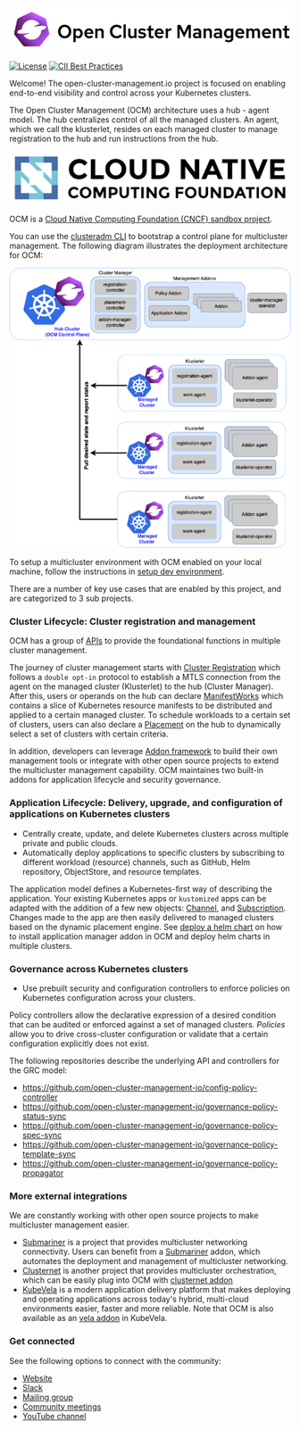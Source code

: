 ![image](assets/ocm-logo.png)

[![License](https://img.shields.io/badge/License-Apache_2.0-blue.svg)](https://opensource.org/licenses/Apache-2.0)
[![CII Best Practices](https://bestpractices.coreinfrastructure.org/projects/5376/badge)](https://bestpractices.coreinfrastructure.org/projects/5376)

Welcome! The open-cluster-management.io project is focused on enabling end-to-end visibility and control across your Kubernetes clusters.

The Open Cluster Management (OCM) architecture uses a hub - agent model. The hub centralizes control of all the managed clusters. An agent, which we call the klusterlet, resides on each managed cluster to manage registration to the hub and run instructions from the hub.

![image](assets/cncf.png)

OCM is a [Cloud Native Computing Foundation (CNCF) sandbox project](https://www.cncf.io/projects/open-cluster-management).

You can use the [clusteradm CLI](https://github.com/open-cluster-management-io/clusteradm) to bootstrap a control plane for multicluster management. The following diagram illustrates the deployment architecture for OCM:

![image](assets/ocm-arch.png)

To setup a multicluster environment with OCM enabled on your local machine, follow the instructions in [setup dev environment](solutions/setup-dev-environment).

There are a number of key use cases that are enabled by this project, and are categorized to 3 sub projects.

### Cluster Lifecycle: Cluster registration and management

OCM has a group of [APIs](https://github.com/open-cluster-management-io/api) to provide the foundational functions
in multiple cluster management.

The journey of cluster management starts with [Cluster Registration](https://github.com/open-cluster-management-io/registration) which follows a `double opt-in` protocol to establish a MTLS connection from the agent on the managed cluster (Klusterlet) to the hub (Cluster Manager). After this, users or operands on the hub can declare [ManifestWorks](https://github.com/open-cluster-management-io/work) which contains a slice of Kubernetes resource manifests to be distributed and applied to a certain managed cluster. To schedule workloads to a certain set of clusters, users can also declare a [Placement](https://github.com/open-cluster-management-io/placement) on the hub to dynamically select a set of clusters with certain criteria.

In addition, developers can leverage [Addon framework](https://github.com/open-cluster-management-io/addon-framework) to build their own management tools or integrate with other open source projects to extend the multicluster management capability. OCM maintaines two built-in addons for application lifecycle and security governance.

### Application Lifecycle: Delivery, upgrade, and configuration of applications on Kubernetes clusters

* Centrally create, update, and delete Kubernetes clusters across multiple private and public clouds.
* Automatically deploy applications to specific clusters by subscribing to different workload (resource) channels, such as GitHub, Helm repository, ObjectStore, and resource templates.

The application model defines a Kubernetes-first way of describing the application. Your existing Kubernetes apps or `kustomized` apps can be adapted with the addition of a few new objects: [Channel](https://github.com/open-cluster-management-io/multicloud-operators-channel), and [Subscription](https://github.com/open-cluster-management-io/multicloud-operators-subscription). Changes made to the app are then easily delivered to managed clusters based on the dynamic placement engine. See [deploy a helm chart](solutions/deploy-a-helm-chart) on how
to install application manager addon in OCM and deploy helm charts in multiple clusters.

### Governance across Kubernetes clusters

* Use prebuilt security and configuration controllers to enforce policies on Kubernetes configuration across your clusters.

Policy controllers allow the declarative expression of a desired condition that can be audited or enforced against a set of managed clusters. _Policies_ allow you to drive cross-cluster configuration or validate that a certain configuration explicitly does not exist.


The following repositories describe the underlying API and controllers for the GRC model:

* https://github.com/open-cluster-management-io/config-policy-controller
* https://github.com/open-cluster-management-io/governance-policy-status-sync
* https://github.com/open-cluster-management-io/governance-policy-spec-sync
* https://github.com/open-cluster-management-io/governance-policy-template-sync
* https://github.com/open-cluster-management-io/governance-policy-propagator

### More external integrations

We are constantly working with other open source projects to make multicluster management easier.

- [Submariner](https://submariner.io/) is a project that provides multicluster networking connectivity. Users can benefit from a [Submariner](https://submariner.io/) addon, which automates the deployment and management of multicluster networking.
- [Clusternet](http://github.com/clusternet/clusternet) is another project that provides multicluster orchestration, which can be easily plug into OCM with [clusternet addon](https://github.com/skeeey/clusternet-addon)
- [KubeVela](https://kubevela.io/) is a modern application delivery platform that makes deploying and operating applications across today's hybrid, multi-cloud environments easier, faster and more reliable. Note that OCM is also available as an [vela addon](https://github.com/kubevela/catalog/tree/master/addons/ocm-hub-control-plane) in KubeVela.

### Get connected

See the following options to connect with the community:

 - [Website](https://open-cluster-management.io)
 - [Slack](https://kubernetes.slack.com/archives/C01GE7YSUUF)
 - [Mailing group](https://groups.google.com/g/open-cluster-management)
 - [Community meetings](https://github.com/open-cluster-management-io/community/projects/1)
 - [YouTube channel](https://www.youtube.com/c/OpenClusterManagement)
